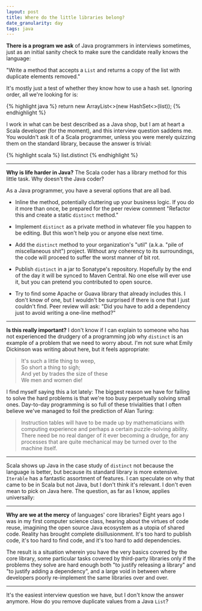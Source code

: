 ```yaml
---
layout: post
title: Where do the little libraries belong?
date_granularity: day
tags: java
---
```


**There is a program we ask** of Java programmers in interviews sometimes, just
as an initial sanity check to make sure the candidate really knows the
language:

"Write a method that accepts a `List` and returns a copy of the list with
duplicate elements removed."

It's mostly just a test of whether they know how to use a hash set. Ignoring
order, all we're looking for is:

{% highlight java %}
return new ArrayList<>(new HashSet<>(list));
{% endhighlight %}

I work in what can be best described as a Java shop, but I am at heart a Scala
developer (for the moment), and this interview question saddens me. You
wouldn't ask it of a Scala programmer, unless you were merely quizzing them on
the standard library, because the answer is trivial:

{% highlight scala %}
list.distinct
{% endhighlight %}

---

**Why is life harder in Java?** The Scala coder has a library method for this
little task. Why doesn't the Java coder?

As a Java programmer, you have a several options that are all bad.

* Inline the method, potentially cluttering up your business logic. If you do
  it more than once, be prepared for the peer review comment "Refactor this and
  create a static `distinct` method."

* Implement `distinct` as a private method in whatever file you happen to be
  editing. But this won't help you or anyone else next time.

* Add the `distinct` method to your organization's "util" (a.k.a. "pile of
  miscellaneous shit") project. Without any coherency to its surroundings, the
  code will proceed to suffer the worst manner of bit rot.

* Publish `distinct` in a jar to Sonatype's repository. Hopefully by the end of
  the day it will be synced to Maven Central. No one else will ever use it, but
  you can pretend you contributed to open source.

* Try to find some Apache or Guava library that already includes this. I don't
  know of one, but I wouldn't be surprised if there is one that I just couldn't
  find. Peer review will ask: "Did you have to add a dependency just to avoid
  writing a one-line method?"

---

**Is this really important?** I don't know if I can explain to someone who has
not experienced the drudgery of a programming job why `distinct` is an example
of a problem that we need to worry about. I'm not sure what Emily Dickinson was
writing about here, but it feels appropriate:

> It's such a little thing to weep,<br/>
> So short a thing to sigh;<br/>
> And yet by trades the size of these<br/>
> We men and women die!

I find myself saying this a lot lately: The biggest reason we have for failing
to solve the hard problems is that we're too busy perpetually solving small
ones. Day-to-day programming is so full of these trivialities that I often
believe we've managed to foil the prediction of Alan Turing:

> Instruction tables will have to be made up by mathematicians with computing
> experience and perhaps a certain puzzle-solving ability. There need be no
> real danger of it ever becoming a drudge, for any processes that are quite
> mechanical may be turned over to the machine itself.

---

Scala shows up Java in the case study of `distinct` not because the language is
better, but because its standard library is more extensive. `Iterable` has a
fantastic assortment of features. I can speculate on why that came to be in
Scala but not Java, but I don't think it's relevant. I don't even mean to pick
on Java here. The question, as far as I know, applies universally:

---

**Why are we at the mercy** of languages' core libraries? Eight years ago I was
in my first computer science class, hearing about the virtues of code reuse,
imagining the open source Java ecosystem as a utopia of shared code. Reality
has brought complete disillusionment. It's too hard to publish code, it's too
hard to find code, and it's too hard to add dependencies.

The result is a situation wherein you have the very basics covered by the core
library, some particular tasks covered by third-party libraries only if the
problems they solve are hard enough both "to justify releasing a library" and
"to justify adding a dependency", and a large void in between where developers
poorly re-implement the same libraries over and over.

---

It's the easiest interview question we have, but I don't know the answer
anymore. How do you remove duplicate values from a Java `List`?
